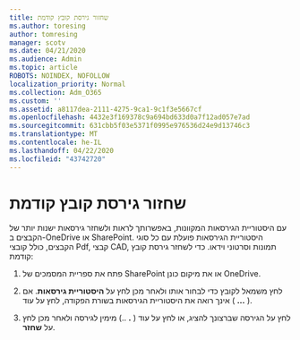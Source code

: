 ```yaml
---
title: שחזור גירסת קובץ קודמת
ms.author: toresing
author: tomresing
manager: scotv
ms.date: 04/21/2020
ms.audience: Admin
ms.topic: article
ROBOTS: NOINDEX, NOFOLLOW
localization_priority: Normal
ms.collection: Adm_O365
ms.custom: ''
ms.assetid: a8117dea-2111-4275-9ca1-9c1f3e5667cf
ms.openlocfilehash: 4432e3f169378c9a694bd633d0a7f12ad057e7ad
ms.sourcegitcommit: 631cbb5f03e5371f0995e976536d24e9d13746c3
ms.translationtype: MT
ms.contentlocale: he-IL
ms.lasthandoff: 04/22/2020
ms.locfileid: "43742720"
---
```

# <a name="restore-a-previous-file-version"></a>שחזור גירסת קובץ קודמת

עם היסטוריית הגירסאות המקוונות, באפשרותך לראות ולשחזר גירסאות ישנות יותר של הקבצים ב-OneDrive או SharePoint. היסטוריית הגירסאות פועלת עם כל סוגי הקבצים, כולל קובצי Pdf, קבצי CAD, תמונות וסרטוני וידאו. כדי לשחזר גירסת קובץ קודמת:
  
1. פתח את ספריית המסמכים של SharePoint או את מיקום כונן OneDrive.
    
2. לחץ משמאל לקובץ כדי לבחור אותו ולאחר מכן לחץ על **היסטוריית גירסאות**. אם אינך רואה את היסטוריית הגירסאות בשורת הפקודה, לחץ על עוד ( **...** ). 
    
3. לחץ על הגירסה שברצונך להציג, או לחץ על עוד ( **.** ..) מימין לגירסה ולאחר מכן לחץ על **שחזר**.
    

